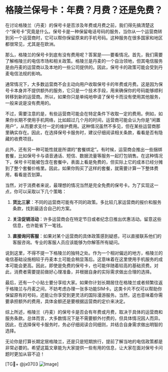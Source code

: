# 格陵兰保号卡：年费？月费？还是免费？

在讨论格陵兰（丹麦）的保号卡是否涉及年费或月费之前，我们得先搞清楚这个“保号卡”究竟是什么。保号卡是一种保留电话号码的服务，当你从一个运营商转到另一个运营商时，它可以帮你保留原来的手机号码。这种服务在很多国家和地区都很常见，尤其是在欧洲。

那么，格陵兰的保号卡到底有没有费用呢？答案是——要看情况。首先，我们需要了解格陵兰的电信市场和相关政策。格陵兰是丹麦的一个自治领地，但其电信服务是由丹麦的运营商以及本地的一些公司提供的。因此，保号卡的政策可能会受到丹麦电信法规的影响。

通常情况下，大多数运营商不会主动向用户收取保号卡的年费或月费。这是因为保号卡本身并不提供额外的服务，它只是一个技术手段，用来确保你的号码能够顺利转移到新的运营商。所以，如果你只是单纯地申请了保号卡而没有使用其他服务，一般来说是没有费用的。

不过，需要注意的是，有些运营商可能会在特定条件下收取一定的费用。例如，如果你长期不使用手机网络，比如超过几个月的时间，运营商可能会认为你是“闲置用户”，从而要求支付一定的维护费用。这种情况虽然不多见，但在某些运营商那里确实存在。因此，在选择保号卡服务时，建议仔细阅读相关条款，看看是否有隐藏的收费项目。

此外，还有另一种可能性就是所谓的“套餐绑定”。有时候，运营商会推出一些捆绑套餐，比如保号卡与语音通话、短信、数据流量等服务一起打包销售。在这种情况下，保号卡可能被包含在套餐中，表面上看是免费的，但实际上它的成本已经分摊到了整个套餐价格里。因此，如果你购买了这样的套餐，就需要计算一下整体费用，看看是否划算。

当然，对于消费者来说，最理想的情况当然是完全免费的保号卡。为了实现这一点，你可以采取以下几个策略：

1. **货比三家**：不同的运营商可能有不同的政策。多比较几家运营商的报价和服务条款，找到最适合自己的方案。
   
2. **关注促销活动**：许多运营商会在特定节日或者纪念日推出优惠活动。留意这些信息，也许能省下一笔钱。
   
3. **直接询问客服**：如果对某个运营商的具体政策感到疑惑，可以直接联系他们的客服咨询。专业的客服人员应该能够为你解答所有疑问。

说到这里，不得不提一下格陵兰的独特之处。作为一个相对偏远的地方，格陵兰的电信基础设施相较于丹麦本土可能会稍显落后。这意味着在这里使用手机服务的成本可能会更高。因此，即使是免费的保号卡，也可能伴随着较高的基础资费。对此，消费者需要提前做好心理准备，并根据自身的实际需求做出合理的选择。

最后，还有一个小贴士要分享给大家。如果你计划长期居住在格陵兰或者频繁往返于格陵兰与丹麦之间，不妨考虑办理一张多功能SIM卡。这类卡片不仅可以帮助你保留原有的号码，还能让你享受到更灵活的国际漫游服务。当然，这也意味着你需要承担额外的费用，具体金额还是要根据运营商的定价来决定。

综上所述，格陵兰（丹麦）的保号卡是否会有年费或月费，取决于具体的运营商和服务条款。总体而言，大多数情况下是不需要额外付费的，但具体情况因人而异。因此，在选择保号卡服务时，务必仔细阅读合同细则，并结合自身需求做出明智的选择。

无论你是打算长期定居格陵兰，还是只是短期旅行，提前了解当地的电信政策都是非常必要的。希望这篇文章能为大家提供一些有用的信息，让大家在面对保号卡问题时更加从容不迫！

[TG💪+ @jx0703 ![Image](https://github.com/user-attachments/assets/dbca1d08-cadb-493c-b0ec-ad6f7a83f270)]